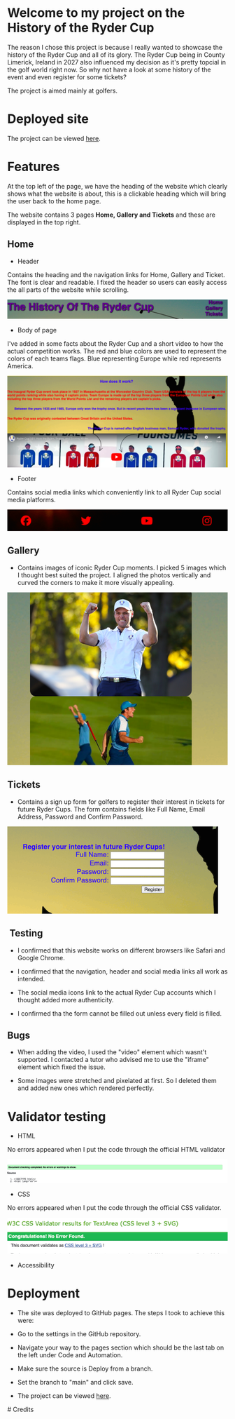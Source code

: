 # Welcome to my project on the History of the Ryder Cup

The reason I chose this project is because I really wanted to showcase the history of the Ryder Cup and all of its glory. The Ryder Cup being in County Limerick, Ireland in 2027 also influenced my decision as it's pretty topcial in the golf world right now. So why not have a look at some history of the event and even register for some tickets?

The project is aimed mainly at golfers.

# Deployed site

The project can be viewed [here](https://drennan98.github.io/History-of-the-Ryder-Cup/).

# Features

At the top left of the page, we have the heading of the website which clearly shows what the website is about, this is a clickable heading which will bring the user back to the home page.

The website contains 3 pages **Home, Gallery and Tickets** and these are displayed in the top right.

## Home

- Header

Contains the heading and the navigation links for Home, Gallery and Ticket. The font is clear and readable. I fixed the header so users can easily access the all parts of the website while scrolling.

![Nav links](images/screenshot1navlinks.png)

- Body of page

I've added in some facts about the Ryder Cup and a short video to how the actual competition works. The red and blue colors are used to represent the colors of each teams flags. Blue representing Europe while red represents America.

![Body of home page](images/screenshot2readme.png)

- Footer

Contains social media links which conveniently link to all Ryder Cup social media platforms.

![Footer](images/screenshot3footer.png)

## Gallery

- Contains images of iconic Ryder Cup moments. I picked 5 images which I thought best suited the project.
  I aligned the photos vertically and curved the corners to make it more visually appealing.

![Gallery](images/screenshot4gallery.png)

## Tickets

- Contains a sign up form for golfers to register their interest in tickets for future Ryder Cups. The form contains fields like Full Name, Email Address, Password and Confirm Password.

![Tickets](images/screenshot5tickets.png)

##  Testing

- I confirmed that this website works on different browsers like Safari and Google Chrome.

- I confirmed that the navigation, header and social media links all work as intended.

- The social media icons link to the actual Ryder Cup accounts which I thought added more authenticity.

- I confirmed tha the form cannot be filled out unless every field is filled.

## Bugs

- When adding the video, I used the "video" element which wasnt't supported. I contacted a tutor who advised me to use the "iframe" element which fixed the issue.

- Some images were stretched and pixelated at first. So I deleted them and added new ones which rendered perfectly.

# Validator testing

- HTML

No errors appeared when I put the code through the official HTML validator

![HTML](images/screenshot7htmlvalidation.png)

- CSS

No errors appeared when I put the code through the official CSS validator.

![CSS](images/screenshot6cssvalidation.png)

- Accessibility

# Deployment

- The site was deployed to GitHub pages. The steps I took to achieve this were:

* Go to the settings in the GitHub repository.

* Navigate your way to the pages section which should be the last tab on the left under Code and Automation.

* Make sure the source is Deploy from a branch.

* Set the branch to "main" and click save.

* The project can be viewed [here](https://drennan98.github.io/History-of-the-Ryder-Cup/).

# Credits

